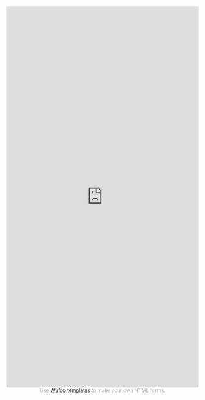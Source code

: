 <iframe height="1000" allowTransparency="true" frameborder="0" scrolling="no" style="width:100%;border:none"  src="https://fghny.wufoo.com/embed/m86guap1cg0w8o/"><a href="https://fghny.wufoo.com/forms/m86guap1cg0w8o/">Fill out my Wufoo form!</a></iframe><div id="wuf-adv" style="font-family:inherit;font-size: small;color:#a7a7a7;text-align:center;display:block;">Use <a href="http://www.wufoo.com/gallery/templates/">Wufoo templates</a> to make your own HTML forms.

